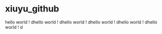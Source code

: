 # xiuyu_github


hello world ! dhello world ! dhello world ! dhello world ! dhello world ! dhello world ! d


